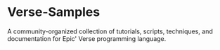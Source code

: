 # Verse-Samples
A community-organized collection of tutorials, scripts, techniques, and documentation for Epic' Verse programming language.
